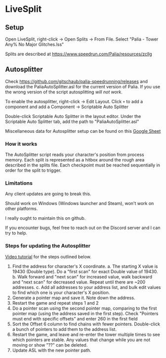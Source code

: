 # LiveSplit

## Setup 

Open LiveSplit, right-click -> Open Splits -> From File. Select 
"Palia - Tower Any% No Major Glitches.lss"

Splits are described at https://www.speedrun.com/Palia/resources/zcllg

## Autosplitter

Check https://github.com/gitschaub/palia-speedrunning/releases and download the
PaliaAutoSplitter.asl for the current version of Palia. If you use the wrong
version of the script autosplitting *will not work*. 

To enable the autosplitter, right-click -> Edit Layout. Click `+` to add a
component and add a Component -> Scriptable Auto Splitter

Double-click Scriptable Auto Splitter in the layout editor. Under the
Scriptable Auto Splitter tab, add the path to "PaliaAutoSplitter.asl"

Miscellaneous data for Autosplitter setup can be found on this
[Google Sheet](https://docs.google.com/spreadsheets/d/1KnYFdF4trGha7mfaerRIvI032Hwl7jRkSUcTM8AYoEU#gid=972918659)

### How it works

The AutoSplitter script reads your character's position from process memory.
Each split is represented as a hitbox around the rough area described in the
splits file. Each checkpoint must be reached sequentially in order for the
split to trigger.

### Limitations

Any client updates are going to break this.

Should work on Windows (Windows launcher and Steam), won't work on other platforms.

I really ought to maintain this on github.

If you encounter bugs, feel free to reach out on the Discord server and I can try to help.

### Steps for updating the Autosplitter

[Video tutorial](https://www.youtube.com/watch?v=DVE81pMa5Ys) for the steps
outlined below.

1. Find the address for character's X coordinate. 
	a. The starting X value is 19430 (Double type).  Do a "first scan" for exact Double value of 19430. 
	b. Walk forward and "next scan" for increased value, walk backward and "next scan" 
	    for decreased value. Repeat until there are ~200 addresses.
    c. Add all addresses to your address list, and bulk edit values to find which one is
	    your character's X position.
2. Generate a pointer map and save it. Note down the address.
3. Restart the game and repeat steps 1 and 2
4. Do a pointer scan using the second pointer map, comparing to the first
   pointer map (using the address saved in the first step).
   Check "Pointers must end with specific offsets" and enter 260 in the first field
5. Sort the Offset 6 column to find chains with fewer pointers. Double-click
    a bunch of pointers to add them to the address list.
6. Restart the game, and leave and re-enter the tower multiple times 
   to see which pointers are stable. Any values that change while you are not
   moving or show "??" can be deleted.
7. Update ASL with the new pointer path.